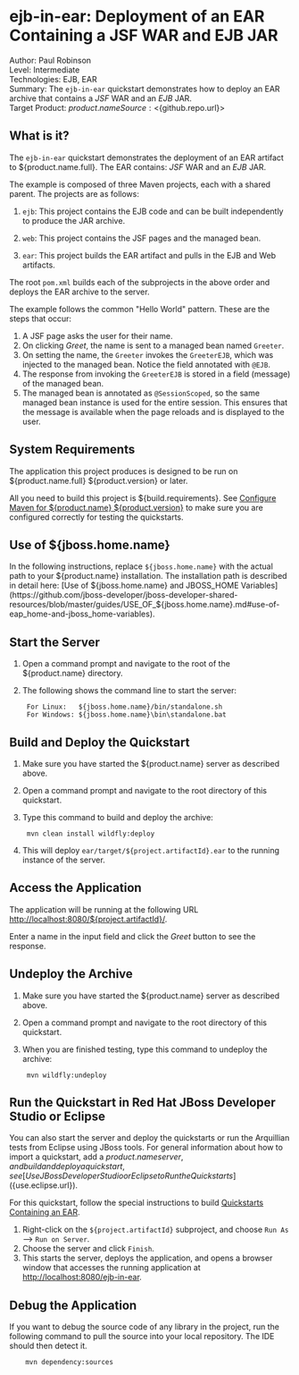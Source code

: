 # ejb-in-ear: Deployment of an EAR Containing a JSF WAR and EJB JAR

Author: Paul Robinson  
Level: Intermediate  
Technologies: EJB, EAR  
Summary: The `ejb-in-ear` quickstart demonstrates how to deploy an EAR archive that contains a *JSF* WAR and an *EJB* JAR.  
Target Product: ${product.name}  
Source: <${github.repo.url}>  

## What is it?

The `ejb-in-ear` quickstart demonstrates the deployment of an EAR artifact to ${product.name.full}. The EAR contains: *JSF* WAR and an *EJB* JAR.

The example is composed of three Maven projects, each with a shared parent. The projects are as follows:

1. `ejb`: This project contains the EJB code and can be built independently to produce the JAR archive.

2. `web`: This project contains the JSF pages and the managed bean.

3. `ear`: This project builds the EAR artifact and pulls in the EJB and Web artifacts.

The root `pom.xml` builds each of the subprojects in the above order and deploys the EAR archive to the server.

The example follows the common "Hello World" pattern. These are the steps that occur:

1. A JSF page asks the user for their name.
2. On clicking _Greet_, the name is sent to a managed bean named `Greeter`.
3. On setting the name, the `Greeter` invokes the `GreeterEJB`, which was injected to the managed bean. Notice the field annotated with `@EJB`.
4. The response from invoking the `GreeterEJB` is stored in a field (message) of the managed bean.
5. The managed bean is annotated as `@SessionScoped`, so the same managed bean instance is used for the entire session. This ensures that the message is available when the page reloads and is displayed to the user.

## System Requirements

The application this project produces is designed to be run on ${product.name.full} ${product.version} or later.

All you need to build this project is ${build.requirements}. See [Configure Maven for ${product.name} ${product.version}](https://github.com/jboss-developer/jboss-developer-shared-resources/blob/master/guides/CONFIGURE_MAVEN_JBOSS_EAP7.md#configure-maven-to-build-and-deploy-the-quickstarts) to make sure you are configured correctly for testing the quickstarts.


## Use of ${jboss.home.name}

In the following instructions, replace `${jboss.home.name}` with the actual path to your ${product.name} installation. The installation path is described in detail here: [Use of ${jboss.home.name} and JBOSS_HOME Variables](https://github.com/jboss-developer/jboss-developer-shared-resources/blob/master/guides/USE_OF_${jboss.home.name}.md#use-of-eap_home-and-jboss_home-variables).


## Start the Server

1. Open a command prompt and navigate to the root of the ${product.name} directory.
2. The following shows the command line to start the server:

        For Linux:   ${jboss.home.name}/bin/standalone.sh
        For Windows: ${jboss.home.name}\bin\standalone.bat


## Build and Deploy the Quickstart

1. Make sure you have started the ${product.name} server as described above.
2. Open a command prompt and navigate to the root directory of this quickstart.
3. Type this command to build and deploy the archive:

        mvn clean install wildfly:deploy

4. This will deploy `ear/target/${project.artifactId}.ear` to the running instance of the server.


## Access the Application

The application will be running at the following URL <http://localhost:8080/${project.artifactId}/>.

Enter a name in the input field and click the _Greet_ button to see the response.


## Undeploy the Archive

1. Make sure you have started the ${product.name} server as described above.
2. Open a command prompt and navigate to the root directory of this quickstart.
3. When you are finished testing, type this command to undeploy the archive:

        mvn wildfly:undeploy


## Run the Quickstart in Red Hat JBoss Developer Studio or Eclipse

You can also start the server and deploy the quickstarts or run the Arquillian tests from Eclipse using JBoss tools. For general information about how to import a quickstart, add a ${product.name} server, and build and deploy a quickstart, see [Use JBoss Developer Studio or Eclipse to Run the Quickstarts](${use.eclipse.url}).

For this quickstart, follow the special instructions to build [Quickstarts Containing an EAR](https://github.com/jboss-developer/jboss-developer-shared-resources/blob/master/guides/USE_JBDS.md#quickstarts-containing-an-ear).

1. Right-click on the `${project.artifactId}` subproject, and choose `Run As` --> `Run on Server`.
2. Choose the server and click `Finish`.
3. This starts the server, deploys the application, and opens a browser window that accesses the running application at <http://localhost:8080/ejb-in-ear>.


## Debug the Application

If you want to debug the source code of any library in the project, run the following command to pull the source into your local repository. The IDE should then detect it.

        mvn dependency:sources
